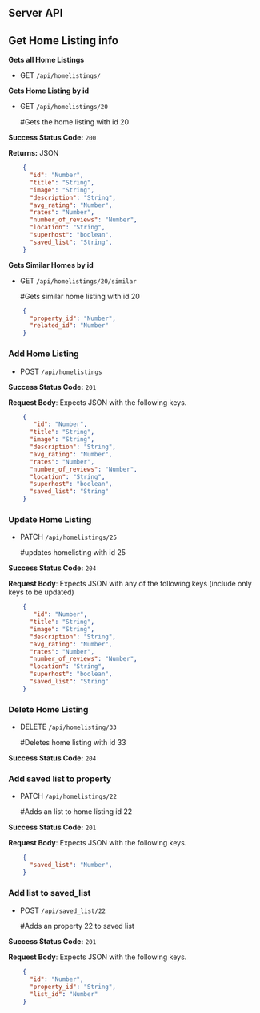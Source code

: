 ## Server API

## Get Home Listing info

  **Gets all Home Listings**

  * GET `/api/homelistings/`

  **Gets Home Listing by id**

  * GET `/api/homelistings/20`

    #Gets the home listing with id 20


**Success Status Code:** `200`

**Returns:** JSON

```json
    {
      "id": "Number",
      "title": "String",
      "image": "String",
      "description": "String",
      "avg_rating": "Number",
      "rates": "Number",
      "number_of_reviews": "Number",
      "location": "String",
      "superhost": "boolean",
      "saved_list": "String",
    }
```
  **Gets Similar Homes by id**

  * GET `/api/homelistings/20/similar`

    #Gets similar home listing with id 20

```json
    {
      "property_id": "Number",
      "related_id": "Number"
    }
```

### Add Home Listing
  * POST `/api/homelistings`

**Success Status Code:** `201`

**Request Body**: Expects JSON with the following keys.

```json
    {
       "id": "Number",
      "title": "String",
      "image": "String",
      "description": "String",
      "avg_rating": "Number",
      "rates": "Number",
      "number_of_reviews": "Number",
      "location": "String",
      "superhost": "boolean",
      "saved_list": "String"
    }
```

### Update Home Listing
  * PATCH `/api/homelistings/25`

    #updates homelisting with id 25

**Success Status Code:** `204`

**Request Body**: Expects JSON with any of the following keys (include only keys to be updated)

```json
    {
       "id": "Number",
      "title": "String",
      "image": "String",
      "description": "String",
      "avg_rating": "Number",
      "rates": "Number",
      "number_of_reviews": "Number",
      "location": "String",
      "superhost": "boolean",
      "saved_list": "String"
    }
```

### Delete Home Listing
  * DELETE `/api/homelisting/33`

    #Deletes home listing with id 33

**Success Status Code:** `204`

### Add saved list to property

  * PATCH `/api/homelistings/22`

    #Adds an list to home listing id 22

**Success Status Code:** `201`

**Request Body**: Expects JSON with the following keys.

```json
    {
      "saved_list": "Number",
    }
```

### Add list to saved_list

  * POST `/api/saved_list/22`

    #Adds an property 22 to saved list

**Success Status Code:** `201`

**Request Body**: Expects JSON with the following keys.

```json
    {
      "id": "Number",
      "property_id": "String",
      "list_id": "Number"
    }
```
